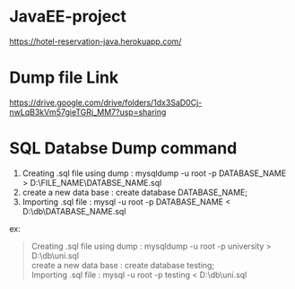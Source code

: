 # JavaEE-project
https://hotel-reservation-java.herokuapp.com/


# Dump file Link
https://drive.google.com/drive/folders/1dx3SaD0Cj-nwLqB3kVm57gieTGRj_MM7?usp=sharing

# SQL Databse Dump command
  1) Creating .sql file using dump :   mysqldump -u root -p DATABASE_NAME > D:\FILE_NAME\DATABSE_NAME.sql <br>
  2) create a new data base :   create database DATABASE_NAME; <br>
  3) Importing .sql file :   mysql -u root -p DATABASE_NAME < D:\db\DATABASE_NAME.sql

ex:<br>
 >  Creating .sql file using dump :   mysqldump -u root -p university > D:\db\uni.sql <br>
 >  create a new data base :   create database testing; <br>
 >  Importing .sql file :   mysql -u root -p testing < D:\db\uni.sql <br>
